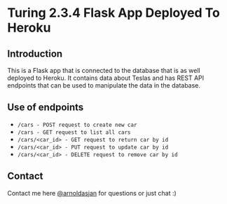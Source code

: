 # Turing 2.3.4 Flask App Deployed To Heroku

## Introduction
This is a Flask app that is connected to the database that is as well deployed to Heroku. It contains data about Teslas and has REST API endpoints that can be used to manipulate the data in the database.

## Use of endpoints

* `/cars - POST request to create new car`
* `/cars - GET request to list all cars`
* `/cars/<car_id> - GET request to return car by id`
* `/cars/<car_id> - PUT request to update car by id`
* `/cars/<car_id> - DELETE request to remove car by id` 

## Contact
Contact me here [@arnoldasjan](https://github.com/arnoldasjan/) for questions or just chat :)